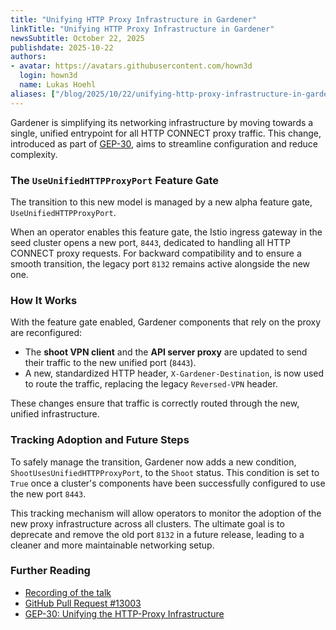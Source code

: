```yaml
---
title: "Unifying HTTP Proxy Infrastructure in Gardener"
linkTitle: "Unifying HTTP Proxy Infrastructure in Gardener"
newsSubtitle: October 22, 2025
publishdate: 2025-10-22
authors:
- avatar: https://avatars.githubusercontent.com/hown3d
  login: hown3d
  name: Lukas Hoehl
aliases: ["/blog/2025/10/22/unifying-http-proxy-infrastructure-in-gardener"]
---
```


Gardener is simplifying its networking infrastructure by moving towards a single, unified entrypoint for all HTTP CONNECT proxy traffic. This change, introduced as part of [GEP-30](https://github.com/gardener/gardener/blob/master/docs/proposals/30-apiserver-proxy.md), aims to streamline configuration and reduce complexity.

### The `UseUnifiedHTTPProxyPort` Feature Gate

The transition to this new model is managed by a new alpha feature gate, `UseUnifiedHTTPProxyPort`.

When an operator enables this feature gate, the Istio ingress gateway in the seed cluster opens a new port, `8443`, dedicated to handling all HTTP CONNECT proxy requests. For backward compatibility and to ensure a smooth transition, the legacy port `8132` remains active alongside the new one.

### How It Works

With the feature gate enabled, Gardener components that rely on the proxy are reconfigured:

*   The **shoot VPN client** and the **API server proxy** are updated to send their traffic to the new unified port (`8443`).
*   A new, standardized HTTP header, `X-Gardener-Destination`, is now used to route the traffic, replacing the legacy `Reversed-VPN` header.

These changes ensure that traffic is correctly routed through the new, unified infrastructure.

### Tracking Adoption and Future Steps

To safely manage the transition, Gardener now adds a new condition, `ShootUsesUnifiedHTTPProxyPort`, to the `Shoot` status. This condition is set to `True` once a cluster's components have been successfully configured to use the new port `8443`.

This tracking mechanism will allow operators to monitor the adoption of the new proxy infrastructure across all clusters. The ultimate goal is to deprecate and remove the old port `8132` in a future release, leading to a cleaner and more maintainable networking setup.

### Further Reading

*   [Recording of the talk](https://youtu.be/GArG1wh2j1o?t=1358)
*   [GitHub Pull Request #13003](https://github.com/gardener/gardener/pull/13003)
*   [GEP-30: Unifying the HTTP-Proxy Infrastructure](https://github.com/gardener/gardener/blob/master/docs/proposals/30-apiserver-proxy.md)